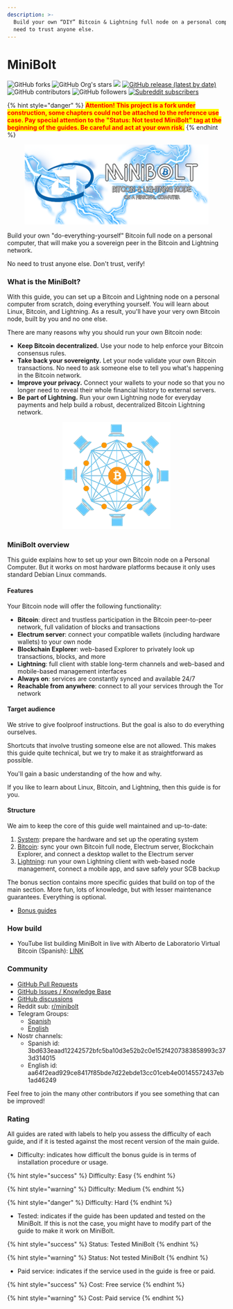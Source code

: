 ```yaml
---
description: >-
  Build your own “DIY” Bitcoin & Lightning full node on a personal computer. No
  need to trust anyone else.
---
```


# MiniBolt

![GitHub forks](https://img.shields.io/github/forks/minibolt-guide/minibolt) ![GitHub Org's stars](https://img.shields.io/github/stars/minibolt-guide) [![](https://img.shields.io/github/license/minibolt-guide/minibolt?color=blue)](LICENSE/) [![GitHub release (latest by date)](https://img.shields.io/github/v/release/minibolt-guide/minibolt?label=latest%20release) ](https://github.com/minibolt-guide/minibolt/releases) ![GitHub contributors](https://img.shields.io/github/contributors/minibolt-guide/minibolt) ![GitHub followers](https://img.shields.io/github/followers/minibolt-guide) [![Subreddit subscribers](https://img.shields.io/reddit/subreddit-subscribers/minibolt?style=social)](https://www.reddit.com/r/minibolt/)

{% hint style="danger" %}
<mark style="color:red;">**Attention! This project is a fork under construction, some chapters could not be attached to the reference use case. Pay special attention to the "Status: Not tested MiniBolt" tag at the beginning of the guides. Be careful and act at your own risk.**</mark>
{% endhint %}

<figure><img src="images/minibolt-home-screen.png" alt=""><figcaption></figcaption></figure>

Build your own "do-everything-yourself" Bitcoin full node on a personal computer, that will make you a sovereign peer in the Bitcoin and Lightning network.

No need to trust anyone else. Don't trust, verify!

### What is the MiniBolt?

With this guide, you can set up a Bitcoin and Lightning node on a personal computer from scratch, doing everything yourself. You will learn about Linux, Bitcoin, and Lightning. As a result, you'll have your very own Bitcoin node, built by you and no one else.

There are many reasons why you should run your own Bitcoin node:

* **Keep Bitcoin decentralized.** Use your node to help enforce your Bitcoin consensus rules.
* **Take back your sovereignty.** Let your node validate your own Bitcoin transactions. No need to ask someone else to tell you what's happening in the Bitcoin network.
* **Improve your privacy.** Connect your wallets to your node so that you no longer need to reveal their whole financial history to external servers.
* **Be part of Lightning.** Run your own Lightning node for everyday payments and help build a robust, decentralized Bitcoin Lightning network.

<div align="center" data-full-width="false">

<img src="images/bitcoin-network-small.png" alt="">

</div>

### MiniBolt overview

This guide explains how to set up your own Bitcoin node on a Personal Computer. But it works on most hardware platforms because it only uses standard Debian Linux commands.

#### Features

Your Bitcoin node will offer the following functionality:

* **Bitcoin**: direct and trustless participation in the Bitcoin peer-to-peer network, full validation of blocks and transactions
* **Electrum server**: connect your compatible wallets (including hardware wallets) to your own node
* **Blockchain Explorer**: web-based Explorer to privately look up transactions, blocks, and more
* **Lightning**: full client with stable long-term channels and web-based and mobile-based management interfaces
* **Always on**: services are constantly synced and available 24/7
* **Reachable from anywhere**: connect to all your services through the Tor network

#### Target audience

We strive to give foolproof instructions. But the goal is also to do everything ourselves.

Shortcuts that involve trusting someone else are not allowed. This makes this guide quite technical, but we try to make it as straightforward as possible.

You'll gain a basic understanding of the how and why.

If you like to learn about Linux, Bitcoin, and Lightning, then this guide is for you.

#### Structure

We aim to keep the core of this guide well maintained and up-to-date:

1. [System](system/): prepare the hardware and set up the operating system
2. [Bitcoin](bitcoin/): sync your own Bitcoin full node, Electrum server, Blockchain Explorer, and connect a desktop wallet to the Electrum server
3. [Lightning](lightning/): run your own Lightning client with web-based node management, connect a mobile app, and save safely your SCB backup

The bonus section contains more specific guides that build on top of the main section. More fun, lots of knowledge, but with lesser maintenance guarantees. Everything is optional.

* [Bonus guides](bonus/)

### How build

* YouTube list building MiniBolt in live with Alberto de Laboratorio Virtual Bitcoin (Spanish): [LINK](https://youtube.com/playlist?list=PL7-Q40ihLbmP9vXZGdQgEozQnFISzT8ms)

### Community

* [GitHub Pull Requests](https://github.com/minibolt-guide/minibolt/pulls)
* [GitHub Issues / Knowledge Base](https://github.com/minibolt-guide/minibolt/issues)
* [GitHub discussions](https://github.com/orgs/minibolt-guide/discussions)
* Reddit sub: [r/minibolt](https://www.reddit.com/r/minibolt/)
* Telegram Groups:
  * [Spanish](https://t.me/minibolt\_es)
  * [English](https://t.me/minibolt)
* Nostr channels:
  * Spanish id: 3bd633eaad12242572bfc5ba10d3e52b2c0e152f4207383858993c373d314015
  * English id: aa64f2ead929ce8417f85bde7d22ebde13cc01ceb4e00145572437eb1ad46249

Feel free to join the many other contributors if you see something that can be improved!

### Rating

All guides are rated with labels to help you assess the difficulty of each guide, and if it is tested against the most recent version of the main guide.

* Difficulty: indicates how difficult the bonus guide is in terms of installation procedure or usage.

{% hint style="success" %}
Difficulty: Easy
{% endhint %}

{% hint style="warning" %}
Difficulty: Medium
{% endhint %}

{% hint style="danger" %}
Difficulty: Hard
{% endhint %}

* Tested: indicates if the guide has been updated and tested on the MiniBolt. If this is not the case, you might have to modify part of the guide to make it work on MiniBolt.

{% hint style="success" %}
Status: Tested MiniBolt
{% endhint %}

{% hint style="warning" %}
Status: Not tested MiniBolt
{% endhint %}

* Paid service: indicates if the service used in the guide is free or paid.

{% hint style="success" %}
Cost: Free service
{% endhint %}

{% hint style="warning" %}
Cost: Paid service
{% endhint %}
